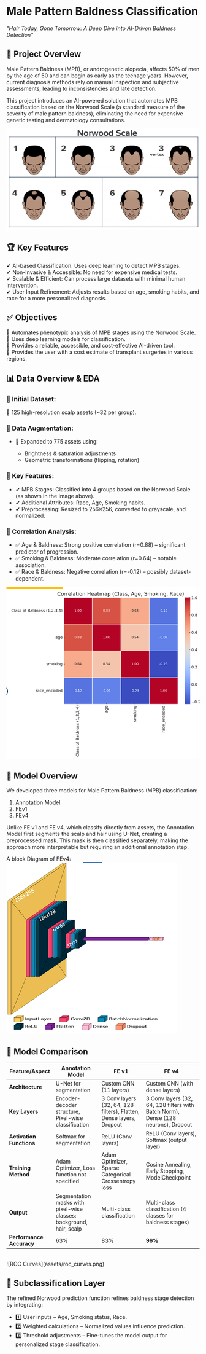 # Male Pattern Baldness Classification

_"Hair Today, Gone Tomorrow: A Deep Dive into AI-Driven Baldness Detection"_

## 🚀 Project Overview

Male Pattern Baldness (MPB), or androgenetic alopecia, affects 50% of men by the age of 50 and can begin as early as the teenage years. However, current diagnosis methods rely on manual inspection and subjective assessments, leading to inconsistencies and late detection.

This project introduces an AI-powered solution that automates MPB classification based on the Norwood Scale (a standard measure of the severity of male pattern baldness), eliminating the need for expensive genetic testing and dermatology consultations.

![the norwood scale](assets/norwood_scale.png)

## 🏆 Key Features

✔ AI-based Classification: Uses deep learning to detect MPB stages. <br>
✔ Non-Invasive & Accessible: No need for expensive medical tests. <br>
✔ Scalable & Efficient: Can process large datasets with minimal human intervention. <br>
✔ User Input Refinement: Adjusts results based on age, smoking habits, and race for a more personalized diagnosis. <br>

## ✅ Objectives

🔹 Automates phenotypic analysis of MPB stages using the Norwood Scale. <br>
🔹 Uses deep learning models for classification. <br>
🔹 Provides a reliable, accessible, and cost-effective AI-driven tool. <br>
🔹 Provides the user with a cost estimate of transplant surgeries in various regions. <br>

## 📊 Data Overview & EDA

### 📌 Initial Dataset:

🔹 125 high-resolution scalp assets (~32 per group).

### 📌 Data Augmentation:

- 🔹 Expanded to 775 assets using:

  - Brightness & saturation adjustments
  - Geometric transformations (flipping, rotation)

### 📌 Key Features:

- ✔ MPB Stages: Classified into 4 groups based on the Norwood Scale (as shown in the image above).
- ✔ Additional Attributes: Race, Age, Smoking habits.
- ✔ Preprocessing: Resized to 256×256, converted to grayscale, and normalized.

### 📌 Correlation Analysis:

- ✅ Age & Baldness: Strong positive correlation (r=0.88) – significant predictor of progression.
- ✅ Smoking & Baldness: Moderate correlation (r=0.64) – notable association.
- ✅ Race & Baldness: Negative correlation (r=-0.12) – possibly dataset-dependent.

![correlation analysis](assets/correlation_matrix.png)

## 🧠 Model Overview

We developed three models for Male Pattern Baldness (MPB) classification:

1. Annotation Model
2. FEv1
3. FEv4

Unlike FE v1 and FE v4, which classify directly from assets, the Annotation Model first segments the scalp and hair using U-Net, creating a preprocessed mask. This mask is then classified separately, making the approach more interpretable but requiring an additional annotation step.

A block Diagram of FEv4:
<br>
![FEv4 Block Diagram](assets/FEv4_block.png)

## 🔬 Model Comparison

| Feature/Aspect           | Annotation Model                                                    | FE v1                                                               | FE v4                                                                             |
| ------------------------ | ------------------------------------------------------------------- | ------------------------------------------------------------------- | --------------------------------------------------------------------------------- |
| **Architecture**         | U-Net for segmentation                                              | Custom CNN (11 layers)                                              | Custom CNN (with dense layers)                                                    |
| **Key Layers**           | Encoder-decoder structure, Pixel-wise classification                | 3 Conv layers (32, 64, 128 filters), Flatten, Dense layers, Dropout | 3 Conv layers (32, 64, 128 filters with Batch Norm), Dense (128 neurons), Dropout |
| **Activation Functions** | Softmax for segmentation                                            | ReLU (Conv layers)                                                  | ReLU (Conv layers), Softmax (output layer)                                        |
| **Training Method**      | Adam Optimizer, Loss function not specified                         | Adam Optimizer, Sparse Categorical Crossentropy loss                | Cosine Annealing, Early Stopping, ModelCheckpoint                                 |
| **Output**               | Segmentation masks with pixel-wise classes: background, hair, scalp | Multi-class classification                                          | Multi-class classification (4 classes for baldness stages)                        |
| **Performance Accuracy** | 63%                                                                 | 83%                                                                 | **96%**                                                                           |

<br>
![ROC Curves](assets/roc_curves.png)

## 🧠 Subclassification Layer

The refined Norwood prediction function refines baldness stage detection by integrating:

- 1️⃣ User inputs – Age, Smoking status, Race.
- 2️⃣ Weighted calculations – Normalized values influence prediction.
- 3️⃣ Threshold adjustments – Fine-tunes the model output for personalized stage classification.
